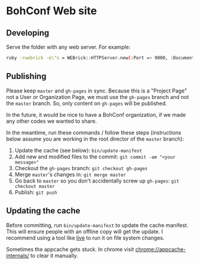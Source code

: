 # BohConf Web site

## Developing

Serve the folder with any web server. For example:

```sh
ruby -rwebrick -e\"s = WEBrick::HTTPServer.new(:Port => 9000, :DocumentRoot => Dir.pwd); trap('INT') { s.shutdown }; s.start\"
```


## Publishing

Please keep `master` and `gh-pages` in sync. Because this is a "Project Page" not a User or Organization Page, we must use the `gh-pages` branch and not the `master` branch. So, only content on `gh-pages` will be published.

In the future, it would be nice to have a BohConf organization, if we made any other codes we wanted to share.

In the meantime, run these commands / follow these steps (instructions below assume you are working in the root director of the `master` branch):

1. Update the cache (see below): `bin/update-manifest`
2. Add new and modified files to the commit: `git commit -am "<your message>"`
3. Checkout the `gh-pages` branch: `git checkout gh-pages`
4. Merge `master`'s changes in: `git merge master`
5. Go back to `master` so you don't accidentally screw up `gh-pages`: `git checkout master`
6. Publish: `git push`

## Updating the cache

Before committing, run `bin/update-manifest` to update the cache manifest. This will ensure people with an offline copy will get the update. I recommend using a tool like [live](http://github.com/ngauthier/nicks-toolbox/blob/master/live) to run it on file system changes.

Sometimes the appcache gets stuck. In chrome visit [chrome://appcache-internals/](chrome://appcache-internals/) to clear it manually.
